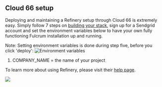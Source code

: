 Cloud 66 setup
-------------------
Deploying and maintaining a Refinery setup through Cloud 66 is extremely easy. Simply follow
7 steps on [building your stack](https://www.cloud66.com/help/first_stack), sign up for a Sendgrid account and set 
the environment variables below to have your own fully functioning Fulcrum installation up and running. 

Note: Setting environment variables is done during step five, before you click 'deploy':
![Environment variables](https://raw.github.com/cloud66-samples/refinerycms/master/doc/environment_variables.png)

1. COMPANY_NAME = the name of your project

To learn more about using Refinery, please visit their [help page](refinerycms.com/guides/getting-started).

<a href="http://www.cloud66.com">
<img src="http://cdn.cloud66.com/images/deploy-with-cloud66.png"/>
</a>
